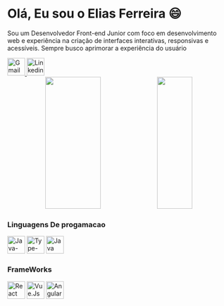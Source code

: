 # Olá, Eu sou o Elias Ferreira 😄

Sou um Desenvolvedor Front-end Junior com foco em desenvolvimento web e experiência na criação de interfaces interativas, responsivas e acessíveis. Sempre busco aprimorar a experiência do usuário 

<div align="left" >
  <a href="mailto:eliasferreiraoficial14@gmail.com" target="_blank" > <img height="40" src="https://img.shields.io/badge/Gmail-D14836?style=for-the-badge&logo=gmail&logoColor=white" alt="Gmail" /> </a>
  <a href="https://www.linkedin.com/in/elias-ferreira-4404b9224/" target="_blank" > <img height="40" src="https://img.shields.io/badge/LinkedIn-0077B5?style=for-the-badge&logo=linkedin&logoColor=white" alt="Linkedin" /> </a>
</div>

<div align="center">  
  <img width="50%" height="300x" src="https://github-readme-stats.vercel.app/api?username=Elias-Vasconcelos&show_icons=true&theme=dracula" /> 
  <img width="40%" height="300px" src="https://github-readme-stats.vercel.app/api/top-langs/?username=Elias-Vasconcelos&layout=compact&theme=dracula" />
</div>



<div align="center" >


<div align="start" width="40%" >
  <h3> Linguagens De progamacao </h3>
  <img height="40" src="https://img.shields.io/badge/JavaScript-323330?style=for-the-badge&logo=javascript&logoColor=F7DF1E" alt="Java-script" />
  <img height="40" src="https://img.shields.io/badge/JavaScript-F7DF1E?style=for-the-badge&logo=javascript&logoColor=black" alt="Type-script" />
  <img height="40" src="https://img.shields.io/badge/Java-ED8B00?style=for-the-badge&logo=openjdk&logoColor=white" alt="Java" />
</div>

<div align="start" width="40%" >
   <h3> FrameWorks </h3>
  <img height="40" src="https://img.shields.io/badge/React-20232A?style=for-the-badge&logo=react&logoColor=61DAFB" alt="React" />
  <img height="40" src="https://img.shields.io/badge/Vue.js-35495E?style=for-the-badge&logo=vue.js&logoColor=4FC08D" alt="Vue.Js" />
  <img height="40" src="https://img.shields.io/badge/Angular-DD0031?style=for-the-badge&logo=angular&logoColor=white" alt="Angular" />
  
</div>
  
</div>
